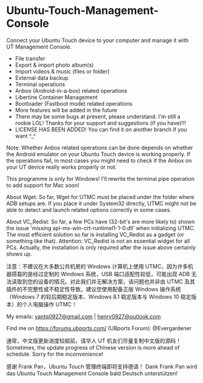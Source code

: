 # Ubuntu-Touch-Management-Console
Connect your Ubuntu Touch device to your computer and manage it with UT Management Console.

- File transfer
- Export & import photo album(s)
- Import videos & music (files or folder)
- External data backup
- Terminal operations
- Anbox (Android-in-a-box) related operations
- Libertine Container Management
- Bootloader (Fastboot mode) related operations
- More features will be added in the future
- There may be some bugs at present, please understand. I'm still a rookie LOL! Thanks for your support and suggestions (if you have)!!!
- LICENSE HAS BEEN ADDED! You can find it on another branch if you want ^_^

Note: Whether Anbox related operations can be done depends on whether the Android emulator on your Ubuntu Touch device is working properly. If the operations fail, in most cases you might need to check if the Anbox on your UT device really works properly or not.

This programme is only for Windows! I'll rewrite the terminal pipe operation to add support for Mac soon!

About Wget: So far, Wget for UTMC must be placed under the folder where ADB setups are. If you place it under System32 directly, UTMC might not be able to detect and launch related options correctly in some cases.

About VC_Redist: So far, a few PCs have (32-bit's are more likely to) shown the issue 'missing api-ms-win-crt-runtimel1-1-0.dll' when initializing UTMC. The most efficient solution so far is installing VC_Redist as a gadget (or something like that).
Attention: VC_Redist is not an essential widget for all PCs. Actually, the installation is only required after the issue above certainly shows up.

注意：不建议在大多数公共机房的 Windows 计算机上使用 UTMC，因为许多机器搭载的是经过定制的 Windows 系统，USB 端口适配性较低，可能出现 ADB 无法读取到您的设备的情况。对此我们并无解决方案，该问题也并非由 UTMC 及其插件的不完整性或不稳定性导致。建议您使用配备正版 Windows 操作系统（Windows 7 的较后期稳定版本、Windows 8.1 稳定版本与 Windows 10 稳定版本）的个人电脑操作 UTMC！

My emails:
yantq0927@gmail.com | henry0927@outlook.com

Find me on https://forums.ubports.com/ (UBports Forum): @Evergardener

通常，中文版更新进度较超前。请华人 UT 机友们尽量复制中文版的源码！
Sometimes, the update progress of Chinese version is more ahead of schedule. Sorry for the inconvenience!

感谢 Frank Pan，Ubuntu Touch 管理终端即将支持德语！
Dank Frank Pan wird das Ubuntu Touch Management Console bald Deutsch unterstützen!
